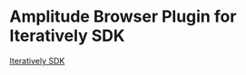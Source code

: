 # Amplitude Browser Plugin for Iteratively SDK

[Iteratively SDK](https://github.com/amplitude/itly-sdk/blob/master/README.md)
